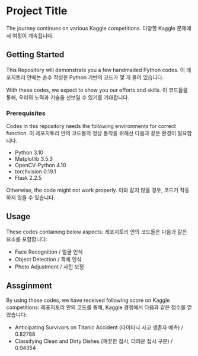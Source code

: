 # Project Title

The journey continues on various Kaggle competitions.
다양한 Kaggle 문제에서 여정이 계속됩니다. 

## Getting Started

This Repository will demonstrate you a few handmaded Python codes. 
이 레포지토리 안에는 손수 작성한 Python 기반의 코드가 몇 개 들어 있습니다. 

With these codes, we expect to show you our efforts and skills.
이 코드들을 통해, 우리의 노력과 기술을 선보일 수 있기를 기대합니다. 

### Prerequisites

Codes in this repository needs the following environments for correct function.
이 레포지토리 안의 코드들의 정상 동작을 위해선 다음과 같은 환경이 필요합니다. 

* Python 3.10
* Matplotlib 3.5.3
* OpenCV-Python 4.10
* torchvision 0.19.1 
* Flask 2.2.5

Otherwise, the code might not work properly. 
이와 같지 않을 경우, 코드가 작동하지 않을 수 있습니다. 

## Usage

These codes containing below aspects:
레포지토리 안의 코드들은 다음과 같은 요소를 포함합니다:

* Face Recognition / 얼굴 인식
* Object Detection / 객체 인식
* Photo Adjustment / 사진 보정 

## Assginment

By using those codes, we have received following score on Kaggle competitions:
레포지토리 안의 코드를 통해, Kaggle 경쟁에서 다음과 같은 점수를 얻었습니다:

* Anticipating Survivors on Titanic Accident (타이타닉 사고 생존자 예측) / 0.82788
* Classifying Clean and Dirty Dishes (깨끗한 접시, 더러운 접시 구분) / 0.94354